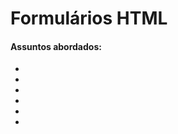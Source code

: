 # Formulários HTML

#### Assuntos abordados: 

- [](aulas/)
- [](aulas/)
- [](aulas/)
- [](aulas/)
- [](aulas/)
- [](aulas/)
